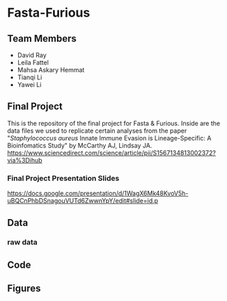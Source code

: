 # Fasta-Furious

## Team Members
* David Ray
* Leila Fattel
* Mahsa Askary Hemmat
* Tianqi Li
* Yawei Li

## Final Project
This is the repository of the final project for Fasta & Furious. Inside are the data files we used to replicate certain analyses from the paper "_Staphylococcus aureus_ Innate Immune Evasion is Lineage-Specific: A Bioinfomatics Study" by McCarthy AJ, Lindsay JA. https://www.sciencedirect.com/science/article/pii/S1567134813002372?via%3Dihub

### Final Project Presentation Slides
https://docs.google.com/presentation/d/1WagX6Mk48KvoV5h-uBQCnPhbDSnagouVUTd6ZwwnYpY/edit#slide=id.p

## Data
### raw data

## Code

## Figures


